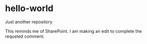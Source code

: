 # hello-world
Just another repository

This reminds me of SharePoint.  I am making an edit to complete the requsted comment.
